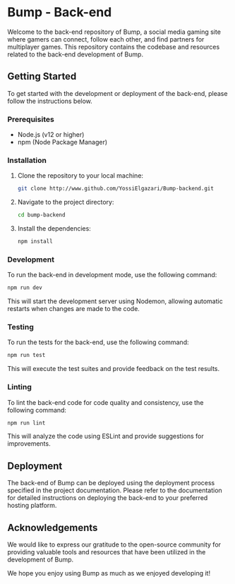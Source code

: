 # Bump - Back-end

Welcome to the back-end repository of Bump, a social media gaming site where gamers can connect, follow each other, and find partners for multiplayer games. This repository contains the codebase and resources related to the back-end development of Bump.

## Getting Started

To get started with the development or deployment of the back-end, please follow the instructions below.

### Prerequisites

- Node.js (v12 or higher)
- npm (Node Package Manager)

### Installation

1. Clone the repository to your local machine:

   ```bash
   git clone http://www.github.com/YossiElgazari/Bump-backend.git
   ```

2. Navigate to the project directory:

   ```bash
   cd bump-backend
   ```

3. Install the dependencies:

   ```bash
   npm install
   ```

### Development

To run the back-end in development mode, use the following command:

```bash
npm run dev
```

This will start the development server using Nodemon, allowing automatic restarts when changes are made to the code.

### Testing

To run the tests for the back-end, use the following command:

```bash
npm run test
```

This will execute the test suites and provide feedback on the test results.

### Linting

To lint the back-end code for code quality and consistency, use the following command:

```bash
npm run lint
```

This will analyze the code using ESLint and provide suggestions for improvements.

## Deployment

The back-end of Bump can be deployed using the deployment process specified in the project documentation. Please refer to the documentation for detailed instructions on deploying the back-end to your preferred hosting platform.

## Acknowledgements

We would like to express our gratitude to the open-source community for providing valuable tools and resources that have been utilized in the development of Bump.

We hope you enjoy using Bump as much as we enjoyed developing it!
